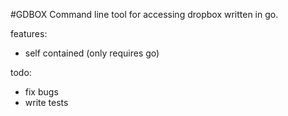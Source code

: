 #GDBOX
Command line tool for accessing dropbox written in go.

features:

  - self contained (only requires go)

todo:

  - fix bugs
  - write tests
